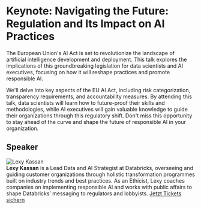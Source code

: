 # Keynote: Navigating the Future: Regulation and Its Impact on AI Practices
The European Union's AI Act is set to revolutionize the landscape of
artificial intelligence development and deployment. This talk explores the
implications of this groundbreaking legislation for data scientists and AI
executives, focusing on how it will reshape practices and promote responsible
AI.  
  
We'll delve into key aspects of the EU AI Act, including risk categorization,
transparency requirements, and accountability measures. By attending this
talk, data scientists will learn how to future-proof their skills and
methodologies, while AI executives will gain valuable knowledge to guide their
organizations through this regulatory shift. Don't miss this opportunity to
stay ahead of the curve and shape the future of responsible AI in your
organization.
## Speaker
![Lexy Kassan](/common/images/numbers/22517_1.jpg)  
**Lexy Kassan** is a Lead Data and AI Strategist at Databricks, overseeing and
guiding customer organizations through holistic transformation programmes
built on industry trends and best practices. As an Ethicist, Lexy coaches
companies on implementing responsible AI and works with public affairs to
shape Databricks’ messaging to regulators and lobbyists.
[Jetzt Tickets sichern](https://data2day.de/tickets.php)